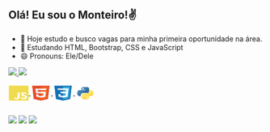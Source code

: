 ## Olá! Eu sou o Monteiro!✌

- 🔭 Hoje estudo e busco vagas para minha primeira oportunidade na área.
- 🌱 Estudando HTML, Bootstrap, CSS e JavaScript
- 😄 Pronouns: Ele/Dele

<div>
  <a href="https://beacons.ai/MonteiroGitHub">
  <img height="180em" src="https://github-readme-stats.vercel.app/api?username=MonteiroGitHub&show_icons=true&theme=dracule&include_all_commits=true&count_private=true"/>
  <img height="180em" src="https://github-readme-stats.vercel.app/api/top-langs/?username=MonteiroGitHub&layout=compact&langs_count=16&theme=dracule"/>
</div>
<div style="display: inline_block"><br>
 <img align="center" alt="Rafa-Js" height="30" width="40" src="https://raw.githubusercontent.com/devicons/devicon/master/icons/javascript/javascript-plain.svg">
  <img align="center" alt="Monteiro-HTML" height="30" width="40" src="https://raw.githubusercontent.com/devicons/devicon/master/icons/html5/html5-original.svg">
  <img align="center" alt="Monteiro-CSS" height="30" width="40" src="https://raw.githubusercontent.com/devicons/devicon/master/icons/css3/css3-original.svg">
  <img align="center" alt="Rafa-Python" height="30" width="40" src="https://raw.githubusercontent.com/devicons/devicon/master/icons/python/python-original.svg">
</div>
  
  ##
  
  <div>
 
  <a href="https://instagram.com/_joaomonteiro00" target="_blank"><img src="https://img.shields.io/badge/-Instagram-%23E4405F?style=for-the-badge&logo=instagram&logoColor=white" target="_blank"></a>
 <a href="https://https://https://discord.gg/dZm5MafeFX" target="_blank"><img src="https://img.shields.io/badge/Discord-7289DA?style=for-the-badge&logo=discord&logoColor=white" target="_blank"></a> 
  <a href = "mailto:joaomonteiropedro00@gmail.com"><img src="https://img.shields.io/badge/Gmail-D14836?style=for-the-badge&logo=gmail&logoColor=white" target="_blank"></a>
